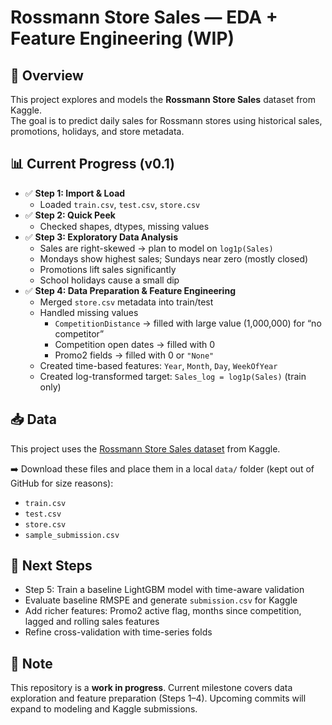 # Rossmann Store Sales — EDA + Feature Engineering (WIP)

## 📌 Overview
This project explores and models the **Rossmann Store Sales** dataset from Kaggle.  
The goal is to predict daily sales for Rossmann stores using historical sales, promotions, holidays, and store metadata.  

## 📊 Current Progress (v0.1)
- ✅ **Step 1: Import & Load**
  - Loaded `train.csv`, `test.csv`, `store.csv`
- ✅ **Step 2: Quick Peek**
  - Checked shapes, dtypes, missing values
- ✅ **Step 3: Exploratory Data Analysis**
  - Sales are right-skewed → plan to model on `log1p(Sales)`
  - Mondays show highest sales; Sundays near zero (mostly closed)
  - Promotions lift sales significantly
  - School holidays cause a small dip
- ✅ **Step 4: Data Preparation & Feature Engineering**
  - Merged `store.csv` metadata into train/test
  - Handled missing values  
    - `CompetitionDistance` → filled with large value (1,000,000) for “no competitor”  
    - Competition open dates → filled with 0  
    - Promo2 fields → filled with 0 or `"None"`  
  - Created time-based features: `Year`, `Month`, `Day`, `WeekOfYear`  
  - Created log-transformed target: `Sales_log = log1p(Sales)` (train only)  

## 📥 Data
This project uses the [Rossmann Store Sales dataset](https://www.kaggle.com/competitions/rossmann-store-sales) from Kaggle.  

➡️ Download these files and place them in a local `data/` folder (kept out of GitHub for size reasons):  
- `train.csv`  
- `test.csv`  
- `store.csv`  
- `sample_submission.csv`  

## 🚀 Next Steps
- Step 5: Train a baseline LightGBM model with time-aware validation  
- Evaluate baseline RMSPE and generate `submission.csv` for Kaggle  
- Add richer features: Promo2 active flag, months since competition, lagged and rolling sales features  
- Refine cross-validation with time-series folds  

## 📌 Note
This repository is a **work in progress**. Current milestone covers data exploration and feature preparation (Steps 1–4). Upcoming commits will expand to modeling and Kaggle submissions.

